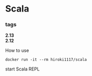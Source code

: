 # Scala

### tags
**2.13**  
**2.12**  

How to use
```
docker run -it --rm hiroki1117/scala
```

start Scala REPL
